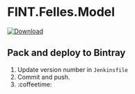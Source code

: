 # FINT.Felles.Model

 [ ![Download](https://api.bintray.com/packages/fint/nuget/FINT.Model.Felles/images/download.svg) ](https://bintray.com/fint/nuget/FINT.Model.Felles/_latestVersion)


## Pack and deploy to Bintray

1. Update version number in `Jenkinsfile`
2. Commit and push.
3. :coffeetime:
